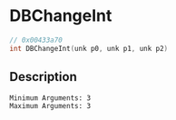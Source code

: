 # DBChangeInt
```c
// 0x00433a70
int DBChangeInt(unk p0, unk p1, unk p2)
```
## Description
```
Minimum Arguments: 3
Maximum Arguments: 3
```
